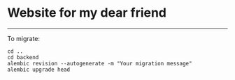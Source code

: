 # Website for my dear friend  
___
To migrate:  
```
cd ..  
cd backend  
alembic revision --autogenerate -m "Your migration message"  
alembic upgrade head  
```